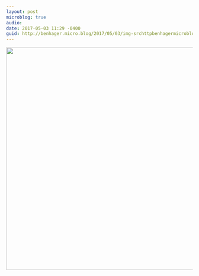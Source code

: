 ```yaml
---
layout: post
microblog: true
audio: 
date: 2017-05-03 11:29 -0400
guid: http://benhager.micro.blog/2017/05/03/img-srchttpbenhagermicrobloguploadsdfbbbcjpg-width.html
---
```

<img src="http://benhager.micro.blog/uploads/2017/dfb1b9b8c6.jpg" width="600" height="600" style="height: auto" />
